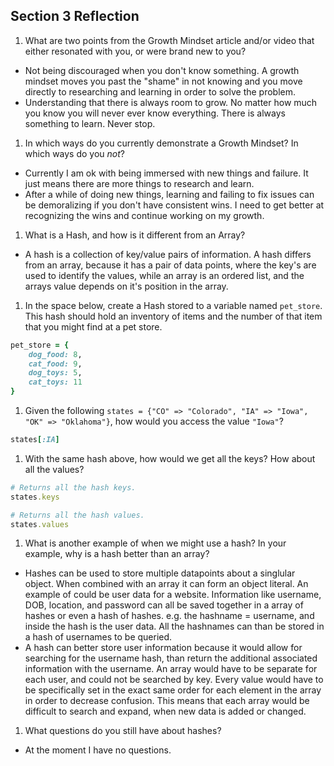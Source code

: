 ## Section 3 Reflection

1. What are two points from the Growth Mindset article and/or video that either resonated with you, or were brand new to you?

- Not being discouraged when you don't know something. A growth mindset moves you past the "shame" in not knowing and you move directly to researching and learning in order to solve the problem.
- Understanding that there is always room to grow. No matter how much you know you will never ever know everything. There is always something to learn. Never stop.

1. In which ways do you currently demonstrate a Growth Mindset? In which ways do you _not_?

- Currently I am ok with being immersed with new things and failure. It just means there are more things to research and learn.
- After a while of doing new things, learning and failing to fix issues can be demoralizing if you don't have consistent wins. I need to get better at recognizing the wins and continue working on my growth.

1. What is a Hash, and how is it different from an Array?

- A hash is a collection of key/value pairs of information. A hash differs from an array, because it has a pair of data points, where the key's are used to identify the values, while an array is an ordered list, and the arrays value depends on it's position in the array.

1. In the space below, create a Hash stored to a variable named `pet_store`.  This hash should hold an inventory of items and the number of that item that you might find at a pet store.

```ruby
pet_store = {
    dog_food: 8,
    cat_food: 9,
    dog_toys: 5,
    cat_toys: 11
}
```

1. Given the following `states = {"CO" => "Colorado", "IA" => "Iowa", "OK" => "Oklahoma"}`, how would you access the value `"Iowa"`?

```ruby
states[:IA]
```

1. With the same hash above, how would we get all the keys?  How about all the values?

```ruby
# Returns all the hash keys.
states.keys

# Returns all the hash values.
states.values
```

1. What is another example of when we might use a hash?  In your example, why is a hash better than an array?

- Hashes can be used to store multiple datapoints about a singlular object. When combined with an array it can form an object literal. An example of could be user data for a website. Information like username, DOB, location, and password can all be saved together in a array of hashes or even a hash of hashes. e.g. the hashname = username, and inside the hash is the user data. All the hashnames can than be stored in a hash of usernames to be queried.
- A hash can better store user information because it would allow for searching for the username hash, than return the additional associated information with the username. An array would have to be separate for each user, and could not be searched by key. Every value would have to be specifically set in the exact same order for each element in the array in order to decrease confusion. This means that each array would be difficult to search and expand, when new data is added or changed.

1. What questions do you still have about hashes?
- At the moment I have no questions.